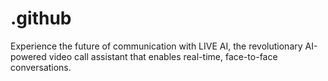 # .github
Experience the future of communication with LIVE AI, the revolutionary AI-powered video call assistant that enables real-time, face-to-face conversations.
